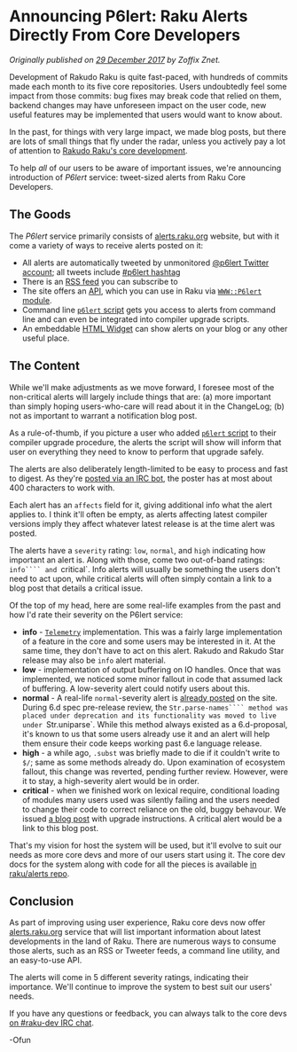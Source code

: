 # Announcing P6lert: Raku Alerts Directly From Core Developers
    
*Originally published on [29 December 2017](https://perl6.party//post/Announcing-P6lert-Perl-6-Alerts-Directly-From-Core-Developers) by Zoffix Znet.*

Development of Rakudo Raku is quite fast-paced, with hundreds of commits made each month to its five core repositories. Users undoubtedly feel some impact from those commits: bug fixes may break code that relied on them, backend changes may have unforeseen impact on the user code, new useful features may be implemented that users would want to know about.

In the past, for things with very large impact, we made blog posts, but there are lots of small things that fly under the radar, unless you actively pay a lot of attention to [Rakudo Raku's core development](https://rakudoweekly.blog/).

To help *all* of our users to be aware of important issues, we're announcing introduction of *P6lert* service: tweet-sized alerts from Raku Core Developers.

## The Goods

The *P6lert* service primarily consists of [alerts.raku.org](https://alerts.raku.org) website, but with it come a variety of ways to receive alerts posted on it:

- All alerts are automatically tweeted by unmonitored [@p6lert Twitter account](https://twitter.com/p6lert); all tweets include [#p6lert hashtag](https://twitter.com/search?q=%23p6lert&src=typd)
- There is an [RSS feed](https://alerts.raku.org/rss) you can subscribe to
- The site offers an [API](https://alerts.raku.org/api), which you can use in Raku via [`WWW::P6lert` module](https://modules.raku.org/repo/WWW::P6lert).
- Command line [`p6lert` script](https://modules.raku.org/repo/p6lert) gets you access to alerts from command line and can even be integrated into compiler upgrade scripts.
- An embeddable [HTML Widget](https://alerts.raku.org/api#widget) can show alerts on your blog or any other useful place.

## The Content

While we'll make adjustments as we move forward, I foresee most of the non-critical alerts will largely include things that are: (a) more important than simply hoping users-who-care will read about it in the ChangeLog; (b) not as important to warrant a notification blog post.

As a rule-of-thumb, if you picture a user who added [`p6lert` script](https://modules.raku.org/repo/p6lert) to their compiler upgrade procedure, the alerts the script will show will inform that user on everything they need to know to perform that upgrade safely.

The alerts are also deliberately length-limited to be easy to process and fast to digest. As they're [posted via an IRC bot](https://github.com/raku/alerts#posting-alerts), the poster has at most about 400 characters to work with.

Each alert has an `affects` field for it, giving additional info what the alert applies to. I think it'll often be empty, as alerts affecting latest compiler versions imply they affect whatever latest release is at the time alert was posted.

The alerts have a `severity` rating: `low`, `normal`, and `high` indicating how important an alert is. Along with those, come two out-of-band ratings: `info```` and `critical`. Info alerts will usually be something the users don't need to act upon, while critical alerts will often simply contain a link to a blog post that details a critical issue.

Of the top of my head, here are some real-life examples from the past and how I'd rate their severity on the P6lert service:

- **info** - [`Telemetry`](https://docs.raku.org/type/Telemetry) implementation. This was a fairly large implementation of a feature in the core and some users may be interested in it. At the same time, they don't have to act on this alert. Rakudo and Rakudo Star release may also be `info` alert material.
- **low** - implementation of output buffering on IO handles. Once that was implemented, we noticed some minor fallout in code that assumed lack of buffering. A low-severity alert could notify users about this.
- **normal** - A real-life `normal`-severity alert is [already posted](https://alerts.raku.org/) on the site. During 6.d spec pre-release review, the `Str.parse-names```` method was placed under deprecation and its functionality was moved to live under `Str.uniparse`. While this method always existed as a 6.d-proposal, it's known to us that some users already use it and an alert will help them ensure their code keeps working past 6.e language release.
- **high** - a while ago, `.subst` was briefly made to die if it couldn't write to `$/`; same as some methods already do. Upon examination of ecosystem fallout, this change was reverted, pending further review.  However, were it to stay, a high-severity alert would be in order.
- **critical** - when we finished work on lexical require, conditional loading of modules many users used was silently failing and the users needed to change their code to correct reliance on the old, buggy behavour. We issued [a blog post](http://rakudo.org/2017/03/18/lexical-require-upgrade-info/) with upgrade instructions. A critical alert would be a link to this blog post.

That's my vision for host the system will be used, but it'll evolve to suit our needs as more core devs and more of our users start using it. The core dev docs for the system along with code for all the pieces is available [in raku/alerts repo](https://github.com/raku/alerts#posting-alerts).

## Conclusion

As part of improving using user experience, Raku core devs now offer [alerts.raku.org](https://alerts.raku.org) service that will list important information about latest developments in the land of Raku. There are numerous ways to consume those alerts, such as an RSS or Tweeter feeds, a command line utility, and an easy-to-use API.

The alerts will come in 5 different severity ratings, indicating their importance. We'll continue to improve the system to best suit our users' needs.

If you have any questions or feedback, you can always talk to the core devs [on #raku-dev IRC chat](https://webchat.freenode.net/?channels=#raku-dev).

-Ofun
